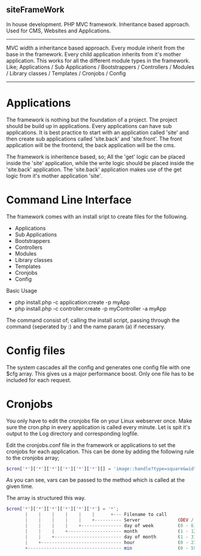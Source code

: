 ## siteFrameWork

In house development. PHP MVC framework. Inheritance based approach. Used for CMS, Websites and Applications.

---

MVC width a inheritance based approach. Every module inherit from the base in the framework. Every child application inherits from it's mother application. This works for all the different module types in the framework. Like; Applications / Sub Applications / Bootstrappers / Controllers / Modules / Library classes / Templates / Cronjobs / Config

---


# Applications

The framework is nothing but the foundation of a project. The project should be build up in applications.
Every applications can have sub applications. It is best practice to start with an application called 'site' and then create sub applications called 'site.back' and 'site.front'. The front application will be the frontend, the back application will be the cms. 

The framework is inheritence based, so;
All the 'get' logic can be placed inside the 'site' application, while the write logic should be placed inside the 'site.back' application. The 'site.back' application makes use of the get logic from it's mother application 'site'.


# Command Line Interface

The framework comes with an install sript to create files for the following.

- Applications
- Sub Applications
- Bootstrappers
- Controllers
- Modules
- Library classes
- Templates
- Cronjobs
- Config

Basic Usage

- php install.php -c application:create -p myApp
- php install.php -c controller:create -p myController -a myApp

The command consist of; calling the install script, passing through the command (seperated by :) and the name param (a) if necessary.


# Config files

The system cascades all the config and generates one config file with one $cfg array. This gives us a major performance boost. Only one file has to be included for each request.


# Cronjobs

You only have to edit the cronjobs file on your Linux webserver once. Make sure the cron.php in every application is called every minute. Let is spit it's output to the Log directory and corresponding logfile.

Edit the cronjobs.conf file in the framework or applications to set the cronjobs for each application.
This can be done by adding the following rule to the cronjobs array;

```php
$cron['*']['*']['*']['*']['*']['*'][] = 'image::handle?type=square&width=80,300,272,544&suffix=admin,admin-l,1x,2x&prefix=';
```

As you can see, vars can be passed to the method which is called at the given time.

The array is structured this way.

```php
$cron['*']['*']['*']['*']['*']['*'] = '*';
       |	|    |    |    |    |	   +--- Filename to call
       |    |    |    |    |    +---------- Server 				(DEV / STAGING / LIVE)
  	   |    |    |    |    +--------------- day of week 		(0 - 6) (Sunday=0)
	   |    |    |    +-------------------- month 				(1 - 12)
	   |    |    +------------------------- day of month 		(1 - 31)
	   |    +------------------------------ hour 				(0 - 23)
	   +----------------------------------- min 				(0 - 59)
```
 
